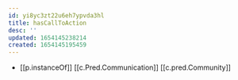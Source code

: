 ```yaml
---
id: yi8yc3zt22u6eh7ypvda3hl
title: hasCallToAction
desc: ''
updated: 1654145238214
created: 1654145195459
---
```



- [[p.instanceOf]] [[c.Pred.Communication]] [[c.pred.Community]]
